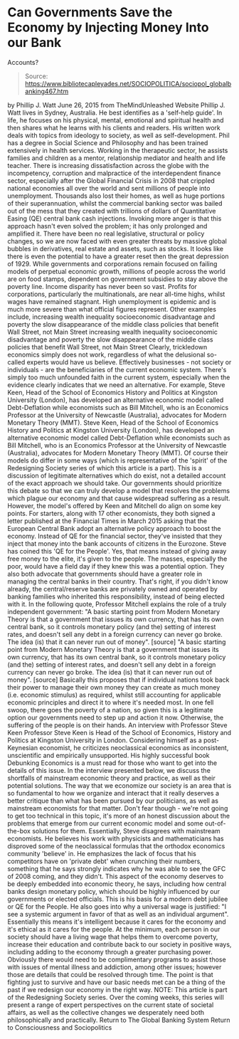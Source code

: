 # Can Governments Save the Economy by Injecting Money Into our Bank 
Accounts?

> Source: https://www.bibliotecapleyades.net/SOCIOPOLITICA/sociopol_globalbanking467.htm

by Phillip J. Watt June 26, 2015
from TheMindUnleashed Website
Phillip J. Watt lives in Sydney, Australia.
He best identifies as a 'self-help guide'.
In life, he focuses on his physical, mental, emotional and spiritual health and then shares what he learns with his clients and readers. His written work deals with topics from ideology to society, as well as self-development. Phil has a degree in Social Science and Philosophy and
has been trained extensively in health services.
Working in the therapeutic sector, he assists families and children as a mentor, relationship mediator and
health and life teacher.
There is increasing dissatisfaction across the globe with the incompetency, corruption and malpractice of the interdependent finance sector, especially after the Global Financial Crisis in 2008 that crippled national economies all over the world and sent millions of people into unemployment.
Thousands also lost their homes, as well as huge portions of their superannuation, whilst the commercial banking sector was bailed out of the mess that they created with trillions of dollars of Quantitative Easing (QE) central bank cash injections.
Invoking more anger is that this approach hasn't even solved the problem; it has only prolonged and amplified it.
There have been no real legislative, structural or policy changes, so we are now faced with even greater threats by massive global bubbles in derivatives, real estate and assets, such as stocks. It looks like there is even the potential to have a greater reset then the great depression of 1929.
While governments and corporations remain focused on failing models of perpetual economic growth, millions of people across the world are on food stamps, dependent on government subsidies to stay above the poverty line.
Income disparity has never been so vast. Profits for corporations, particularly the multinationals, are near all-time highs, whilst wages have remained stagnant.
High unemployment is epidemic and is much more severe than what official figures represent.
Other examples include,
increasing wealth inequality socioeconomic disadvantage and poverty the slow disappearance of the middle class policies that benefit Wall Street, not Main Street
increasing wealth inequality
socioeconomic disadvantage and poverty
the slow disappearance of the middle class
policies that benefit Wall Street, not Main Street
Clearly, trickledown economics simply does not work, regardless of what the delusional so-called experts would have us believe.
Effectively businesses - not society or individuals - are the beneficiaries of the current economic system. There's simply too much unfounded faith in the current system, especially when the evidence clearly indicates that we need an alternative.
For example,
Steve Keen, Head of the School of Economics History and Politics at Kingston University (London), has developed an alternative economic model called Debt-Deflation while economists such as Bill Mitchell, who is an Economics Professor at the University of Newcastle (Australia), advocates for Modern Monetary Theory (MMT).
Steve Keen, Head of the School of Economics History and Politics at Kingston University (London), has developed an alternative economic model called Debt-Deflation
while economists such as Bill Mitchell, who is an Economics Professor at the University of Newcastle (Australia), advocates for Modern Monetary Theory (MMT).
Of course their models do differ in some ways (which is representative of the 'spirit' of the Redesigning Society series of which this article is a part).
This is a discussion of legitimate alternatives which do exist, not a detailed account of the exact approach we should take. Our governments should prioritize this debate so that we can truly develop a model that resolves the problems which plague our economy and that cause widespread suffering as a result.
However, the model's offered by Keen and Mitchell do align on some key points.
For starters, along with 17 other economists, they both signed a letter published at the Financial Times in March 2015 asking that the European Central Bank adopt an alternative policy approach to boost the economy. Instead of QE for the financial sector, they've insisted that they inject that money into the bank accounts of citizens in the Eurozone.
Steve has coined this 'QE for the People'. Yes, that means instead of giving away free money to the elite, it's given to the people. The masses, especially the poor, would have a field day if they knew this was a potential option.
They also both advocate that governments should have a greater role in managing the central banks in their country.
That's right, if you didn't know already, the central/reserve banks are privately owned and operated by banking families who inherited this responsibility, instead of being elected with it.
In the following quote, Professor Mitchell explains the role of a truly independent government:
"A basic starting point from Modern Monetary Theory is that a government that issues its own currency, that has its own central bank, so it controls monetary policy (and the) setting of interest rates, and doesn't sell any debt in a foreign currency can never go broke. The idea (is) that it can never run out of money". [source]
"A basic starting point from Modern Monetary Theory is that a government that issues its own currency, that has its own central bank, so it controls monetary policy (and the) setting of interest rates, and doesn't sell any debt in a foreign currency can never go broke.
The idea (is) that it can never run out of money".
[source]
Basically this proposes that if individual nations took back their power to manage their own money they can create as much money (i.e. economic stimulus) as required, whilst still accounting for applicable economic principles and direct it to where it's needed most.
In one fell swoop, there goes the poverty of a nation, so given this is a legitimate option our governments need to step up and action it now. Otherwise, the suffering of the people is on their hands.
An interview with Professor Steve Keen
Professor Steve Keen is Head of the School of Economics, History and Politics at Kingston University in London.
Considering himself as a post-Keynesian economist, he criticizes neoclassical economics as inconsistent, unscientific and empirically unsupported. His highly successful book Debunking Economics is a must read for those who want to get into the details of this issue.
In the interview presented below, we discuss the shortfalls of mainstream economic theory and practice, as well as their potential solutions.
The way that we economize our society is an area that is so fundamental to how we organize and interact that it really deserves a better critique than what has been pursued by our politicians, as well as mainstream economists for that matter.
Don't fear though - we're not going to get too technical in this topic, it's more of an honest discussion about the problems that emerge from our current economic model and some out-of-the-box solutions for them.
Essentially, Steve disagrees with mainstream economists. He believes his work with physicists and mathematicians has disproved some of the neoclassical formulas that the orthodox economics community 'believe' in.
He emphasizes the lack of focus that his competitors have on 'private debt' when crunching their numbers, something that he says strongly indicates why he was able to see the GFC of 2008 coming, and they didn't.
This aspect of the economy deserves to be deeply embedded into economic theory, he says, including how central banks design monetary policy, which should be highly influenced by our governments or elected officials.
This is his basis for a modern debt jubilee or QE for the People.
He also goes into why a universal wage is justified:
"I see a systemic argument in favor of that as well as an individual argument".
Essentially this means it's intelligent because it cares for the economy and it's ethical as it cares for the people.
At the minimum, each person in our society should have a living wage that helps them to overcome poverty, increase their education and contribute back to our society in positive ways, including adding to the economy through a greater purchasing power.
Obviously there would need to be complimentary programs to assist those with issues of mental illness and addiction, among other issues; however those are details that could be resolved through time.
The point is that fighting just to survive and have our basic needs met can be a thing of the past if we redesign our economy in the right way.
NOTE: This article is part of the Redesigning Society series. Over the coming weeks, this series will present a range of expert perspectives on the current state of societal affairs, as well as the collective changes we desperately need both philosophically and practically.
Return to The Global Banking System
Return to Consciousness and Sociopolitics
